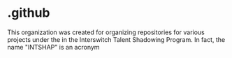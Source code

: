 # .github
This organization was created for organizing repositories for various projects under the in the Interswitch Talent Shadowing Program. In fact, the name "INTSHAP" is an acronym
